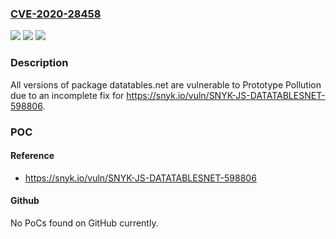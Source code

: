 ### [CVE-2020-28458](https://cve.mitre.org/cgi-bin/cvename.cgi?name=CVE-2020-28458)
![](https://img.shields.io/static/v1?label=Product&message=datatables.net&color=blue)
![](https://img.shields.io/static/v1?label=Version&message=%3E%3D%200%20&color=brighgreen)
![](https://img.shields.io/static/v1?label=Vulnerability&message=Prototype%20Pollution&color=brighgreen)

### Description

All versions of package datatables.net are vulnerable to Prototype Pollution due to an incomplete fix for https://snyk.io/vuln/SNYK-JS-DATATABLESNET-598806.

### POC

#### Reference
- https://snyk.io/vuln/SNYK-JS-DATATABLESNET-598806

#### Github
No PoCs found on GitHub currently.

